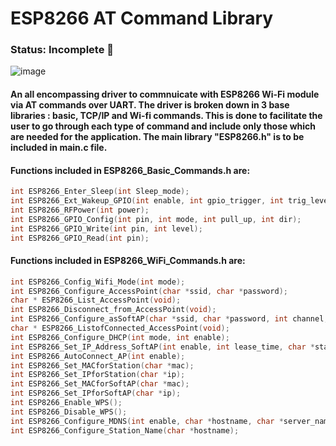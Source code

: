 # ESP8266 AT Command Library

### Status: Incomplete 🔴

![image](https://user-images.githubusercontent.com/38166489/94998224-d8e12380-05cd-11eb-9e0d-8b36d503739e.png)


#### An all encompassing driver to commnuicate with ESP8266 Wi-Fi module via AT commands over UART. The driver is broken down in 3 base libraries : basic, TCP/IP and Wi-fi commands. This is done to facilitate the user to go through each type of command and include only those which are needed for the application. The main library "ESP8266.h" is to be included in main.c file. 

#### Functions included in ESP8266_Basic_Commands.h are:
```C
int ESP8266_Enter_Sleep(int Sleep_mode);
int ESP8266_Ext_Wakeup_GPIO(int enable, int gpio_trigger, int trig_level, int gpio_ind, bool ind_level);
int ESP8266_RFPower(int power);
int ESP8266_GPIO_Config(int pin, int mode, int pull_up, int dir);
int ESP8266_GPIO_Write(int pin, int level);
int ESP8266_GPIO_Read(int pin);
```

#### Functions included in ESP8266_WiFi_Commands.h are:
```C
int ESP8266_Config_Wifi_Mode(int mode);
int ESP8266_Configure_AccessPoint(char *ssid, char *password);
char * ESP8266_List_AccessPoint(void);
int ESP8266_Disconnect_from_AccessPoint(void);
int ESP8266_Configure_asSoftAP(char *ssid, char *password, int channel, int encryption);
char * ESP8266_ListofConnected_AccessPoint(void);
int ESP8266_Configure_DHCP(int mode, int enable);
int ESP8266_Set_IP_Address_SoftAP(int enable, int lease_time, char *start_ip, char *end_ip);
int ESP8266_AutoConnect_AP(int enable);
int ESP8266_Set_MACforStation(char *mac);
int ESP8266_Set_IPforStation(char *ip);
int ESP8266_Set_MACforSoftAP(char *mac);
int ESP8266_Set_IPforSoftAP(char *ip);
int ESP8266_Enable_WPS();
int ESP8266_Disable_WPS();
int ESP8266_Configure_MDNS(int enable, char *hostname, char *server_name, int server_port);
int ESP8266_Configure_Station_Name(char *hostname);
```
